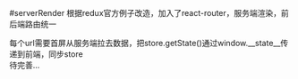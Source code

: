 #serverRender
根据redux官方例子改造，加入了react-router，服务端渲染，前后端路由统一

每个url需要首屏从服务端拉去数据，把store.getState()通过window.__state__传递到前端，同步store  
待完善...

